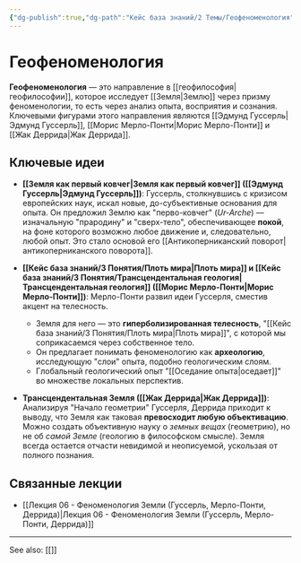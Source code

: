 ```yaml
---
{"dg-publish":true,"dg-path":"Кейс база знаний/2 Темы/Геофеноменология","permalink":"/kejs-baza-znanij/2-temy/geofenomenologiya/"}
---
```



# Геофеноменология

**Геофеноменология** — это направление в [[геофилософия\|геофилософии]], которое исследует [[Земля\|Землю]] через призму феноменологии, то есть через анализ опыта, восприятия и сознания. Ключевыми фигурами этого направления являются [[Эдмунд Гуссерль\|Эдмунд Гуссерль]], [[Морис Мерло-Понти\|Морис Мерло-Понти]] и [[Жак Деррида\|Жак Деррида]].

## Ключевые идеи

- **[[Земля как первый ковчег\|Земля как первый ковчег]] ([[Эдмунд Гуссерль\|Эдмунд Гуссерль]])**: Гуссерль, столкнувшись с кризисом европейских наук, искал новые, до-субъективные основания для опыта. Он предложил Землю как "перво-ковчег" (*Ur-Arche*) — изначальную "прародину" и "сверх-тело", обеспечивающее **покой**, на фоне которого возможно любое движение и, следовательно, любой опыт. Это стало основой его [[Антикоперниканский поворот\|антикоперниканского поворота]].

- **[[Кейс база знаний/3 Понятия/Плоть мира\|Плоть мира]] и [[Кейс база знаний/3 Понятия/Трансцендентальная геология\|Трансцендентальная геология]] ([[Морис Мерло-Понти\|Морис Мерло-Понти]])**: Мерло-Понти развил идеи Гуссерля, сместив акцент на телесность.
    - Земля для него — это **гиперболизированная телесность**, "[[Кейс база знаний/3 Понятия/Плоть мира\|Плоть мира]]", с которой мы соприкасаемся через собственное тело.
    - Он предлагает понимать феноменологию как **археологию**, исследующую "слои" опыта, подобно геологическим слоям.
    - Глобальный геологический опыт "[[Оседание опыта\|оседает]]" во множестве локальных перспектив.

- **Трансцендентальная Земля ([[Жак Деррида\|Жак Деррида]])**: Анализируя "Начало геометрии" Гуссерля, Деррида приходит к выводу, что Земля как таковая **превосходит любую объективацию**. Можно создать объективную науку о *земных вещах* (геометрию), но не об *самой Земле* (геологию в философском смысле). Земля всегда остается отчасти невидимой и неописуемой, ускользая от полного познания.

## Связанные лекции
- [[Лекция 06 - Феноменология Земли (Гуссерль, Мерло-Понти, Деррида)\|Лекция 06 - Феноменология Земли (Гуссерль, Мерло-Понти, Деррида)]]





---
See also:
[[]]
